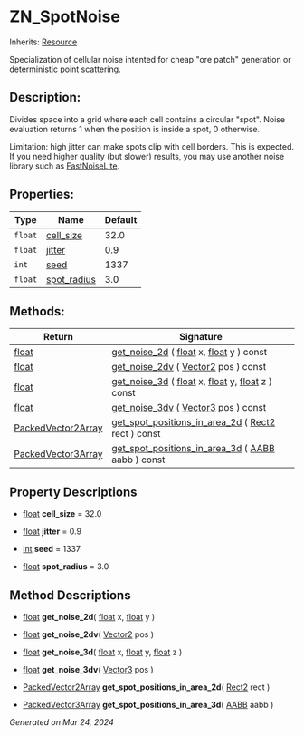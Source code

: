 # ZN_SpotNoise

Inherits: [Resource](https://docs.godotengine.org/en/stable/classes/class_resource.html)

Specialization of cellular noise intented for cheap "ore patch" generation or deterministic point scattering.

## Description: 

Divides space into a grid where each cell contains a circular "spot". Noise evaluation returns 1 when the position is inside a spot, 0 otherwise. 

Limitation: high jitter can make spots clip with cell borders. This is expected. If you need higher quality (but slower) results, you may use another noise library such as [FastNoiseLite](https://docs.godotengine.org/en/stable/classes/class_fastnoiselite.html).

## Properties: 


Type     | Name                           | Default 
-------- | ------------------------------ | --------
`float`  | [cell_size](#i_cell_size)      | 32.0    
`float`  | [jitter](#i_jitter)            | 0.9     
`int`    | [seed](#i_seed)                | 1337    
`float`  | [spot_radius](#i_spot_radius)  | 3.0     
<p></p>

## Methods: 


Return                                                                                              | Signature                                                                                                                                                                                                                                                                    
--------------------------------------------------------------------------------------------------- | -----------------------------------------------------------------------------------------------------------------------------------------------------------------------------------------------------------------------------------------------------------------------------
[float](https://docs.godotengine.org/en/stable/classes/class_float.html)                            | [get_noise_2d](#i_get_noise_2d) ( [float](https://docs.godotengine.org/en/stable/classes/class_float.html) x, [float](https://docs.godotengine.org/en/stable/classes/class_float.html) y ) const                                                                             
[float](https://docs.godotengine.org/en/stable/classes/class_float.html)                            | [get_noise_2dv](#i_get_noise_2dv) ( [Vector2](https://docs.godotengine.org/en/stable/classes/class_vector2.html) pos ) const                                                                                                                                                 
[float](https://docs.godotengine.org/en/stable/classes/class_float.html)                            | [get_noise_3d](#i_get_noise_3d) ( [float](https://docs.godotengine.org/en/stable/classes/class_float.html) x, [float](https://docs.godotengine.org/en/stable/classes/class_float.html) y, [float](https://docs.godotengine.org/en/stable/classes/class_float.html) z ) const 
[float](https://docs.godotengine.org/en/stable/classes/class_float.html)                            | [get_noise_3dv](#i_get_noise_3dv) ( [Vector3](https://docs.godotengine.org/en/stable/classes/class_vector3.html) pos ) const                                                                                                                                                 
[PackedVector2Array](https://docs.godotengine.org/en/stable/classes/class_packedvector2array.html)  | [get_spot_positions_in_area_2d](#i_get_spot_positions_in_area_2d) ( [Rect2](https://docs.godotengine.org/en/stable/classes/class_rect2.html) rect ) const                                                                                                                    
[PackedVector3Array](https://docs.godotengine.org/en/stable/classes/class_packedvector3array.html)  | [get_spot_positions_in_area_3d](#i_get_spot_positions_in_area_3d) ( [AABB](https://docs.godotengine.org/en/stable/classes/class_aabb.html) aabb ) const                                                                                                                      
<p></p>

## Property Descriptions

- [float](https://docs.godotengine.org/en/stable/classes/class_float.html)<span id="i_cell_size"></span> **cell_size** = 32.0


- [float](https://docs.godotengine.org/en/stable/classes/class_float.html)<span id="i_jitter"></span> **jitter** = 0.9


- [int](https://docs.godotengine.org/en/stable/classes/class_int.html)<span id="i_seed"></span> **seed** = 1337


- [float](https://docs.godotengine.org/en/stable/classes/class_float.html)<span id="i_spot_radius"></span> **spot_radius** = 3.0


## Method Descriptions

- [float](https://docs.godotengine.org/en/stable/classes/class_float.html)<span id="i_get_noise_2d"></span> **get_noise_2d**( [float](https://docs.godotengine.org/en/stable/classes/class_float.html) x, [float](https://docs.godotengine.org/en/stable/classes/class_float.html) y ) 


- [float](https://docs.godotengine.org/en/stable/classes/class_float.html)<span id="i_get_noise_2dv"></span> **get_noise_2dv**( [Vector2](https://docs.godotengine.org/en/stable/classes/class_vector2.html) pos ) 


- [float](https://docs.godotengine.org/en/stable/classes/class_float.html)<span id="i_get_noise_3d"></span> **get_noise_3d**( [float](https://docs.godotengine.org/en/stable/classes/class_float.html) x, [float](https://docs.godotengine.org/en/stable/classes/class_float.html) y, [float](https://docs.godotengine.org/en/stable/classes/class_float.html) z ) 


- [float](https://docs.godotengine.org/en/stable/classes/class_float.html)<span id="i_get_noise_3dv"></span> **get_noise_3dv**( [Vector3](https://docs.godotengine.org/en/stable/classes/class_vector3.html) pos ) 


- [PackedVector2Array](https://docs.godotengine.org/en/stable/classes/class_packedvector2array.html)<span id="i_get_spot_positions_in_area_2d"></span> **get_spot_positions_in_area_2d**( [Rect2](https://docs.godotengine.org/en/stable/classes/class_rect2.html) rect ) 


- [PackedVector3Array](https://docs.godotengine.org/en/stable/classes/class_packedvector3array.html)<span id="i_get_spot_positions_in_area_3d"></span> **get_spot_positions_in_area_3d**( [AABB](https://docs.godotengine.org/en/stable/classes/class_aabb.html) aabb ) 


_Generated on Mar 24, 2024_
